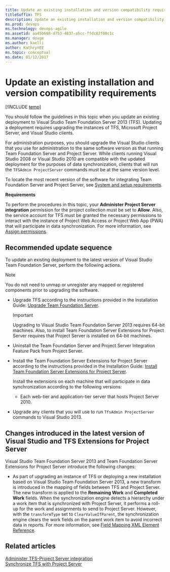 ```yaml
---
title: Update an existing installation and version compatibility requirements
titleSuffix: TFS 
description: Update an existing installation and version compatibility requirements when using Team Foundation Server & Project Server
ms.prod: devops
ms.technology: devops-agile
ms.assetid: aa45b668-d753-4837-a5cc-ffdc82f08c1c
ms.manager: douge
ms.author: kaelliauthor: KathrynEE
ms.topic: conceptual
ms.date: 01/12/2017
---
```


# Update an existing installation and version compatibility requirements
[!INCLUDE [temp](../_shared/tfs-ps-sync-header.md)]

<a name="top"></a> You should follow the guidelines in this topic when you update an existing deployment to Visual Studio Team Foundation Server 2013 (TFS). Updating a deployment requires upgrading the instances of TFS, Microsoft Project Server, and Visual Studio clients.  
  
 For administration purposes, you should upgrade the Visual Studio clients that you use for administration to the same software version as that running Team Foundation Server and Project Server. While clients running Visual Studio 2008 or Visual Studio 2010 are compatible with the updated deployment for the purposes of data synchronization, clients that will run the `TFSAdmin ProjectServer` commands must be at the same version level.  
  
 To locate the most recent version of the software for integrating Team Foundation Server and Project Server, see [System and setup requirements](system-and-setup-requirements.md).  
  
 
 **Requirements**  
  
 To perform the procedures in this topic, your **Administer Project Server integration** permission for the project collection must be set to **Allow**. Also, the service account for TFS must be granted the necessary permissions to interact with the instance of Project Web Access or Project Web App (PWA) that will participate in data synchronization. For more information, see [Assign permissions](assign-permissions-support-tfs-project-server-integration.md).  
  
##  <a name="options"></a> Recommended update sequence  
 To update an existing deployment to the latest version of Visual Studio Team Foundation Server, perform the following actions.  
  
> [!NOTE]
>  You do not need to unmap or unregister any mapped or registered components prior to upgrading the software.  
  
-   Upgrade TFS according to the instructions provided in the Installation Guide: [Upgrade Team Foundation Server](../../tfs-server/upgrade/get-started.md).  
  
    > [!IMPORTANT]
    >  Upgrading to Visual Studio Team Foundation Server 2013 requires 64-bit machines. Also, to install Team Foundation Server Extensions for Project Server requires that Project Server is installed on 64-bit machines.  
  
-   Uninstall the Team Foundation Server and Project Server Integration Feature Pack from Project Server.  
  
-   Install the Team Foundation Server Extensions for Project Server according to the instructions provided in the Installation Guide: [Install Team Foundation Server Extensions for Project Server](https://msdn.microsoft.com/library/hh549244.aspx).  
  
     Install the extensions on each machine that will participate in data synchronization according to the following versions:  
  
    -   Each web-tier and application-tier server that hosts Project Server 2010.  
  
-   Upgrade any clients that you will use to run `TfsAdmin ProjectServer` commands to Visual Studio 2013.  
  
##  <a name="changes"></a> Changes introduced in the latest version of Visual Studio and TFS Extensions for Project Server  
 Visual Studio Team Foundation Server 2013 and Team Foundation Server Extensions for Project Server introduce the following changes:  
  
-   As part of upgrading an instance of TFS or deploying a new installation based on Visual Studio Team Foundation Server 2013, a new transform is introduced in the mapping of fields between TFS and Project Server. The new transform is applied to the **Remaining Work** and **Completed Work** fields. When the synchronization engine detects a hierarchy under a work item that is synchronized with Project Server, it performs a roll-up for the work and assignments to send to Project Server. However, with the `transformType` set to `ClearValueIfParent`, the synchronization engine clears the work fields on the parent work item to avoid incorrect data in reports. For more information, see [Field Mapping XML Element Reference](field-mapping-xml-element-reference.md).  
  
## Related articles  
 [Administer TFS-Project Server integration](administrate-integration-tfs-project-server.md)   
 [Synchronize TFS with Project Server](synchronize-tfs-project-server.md)